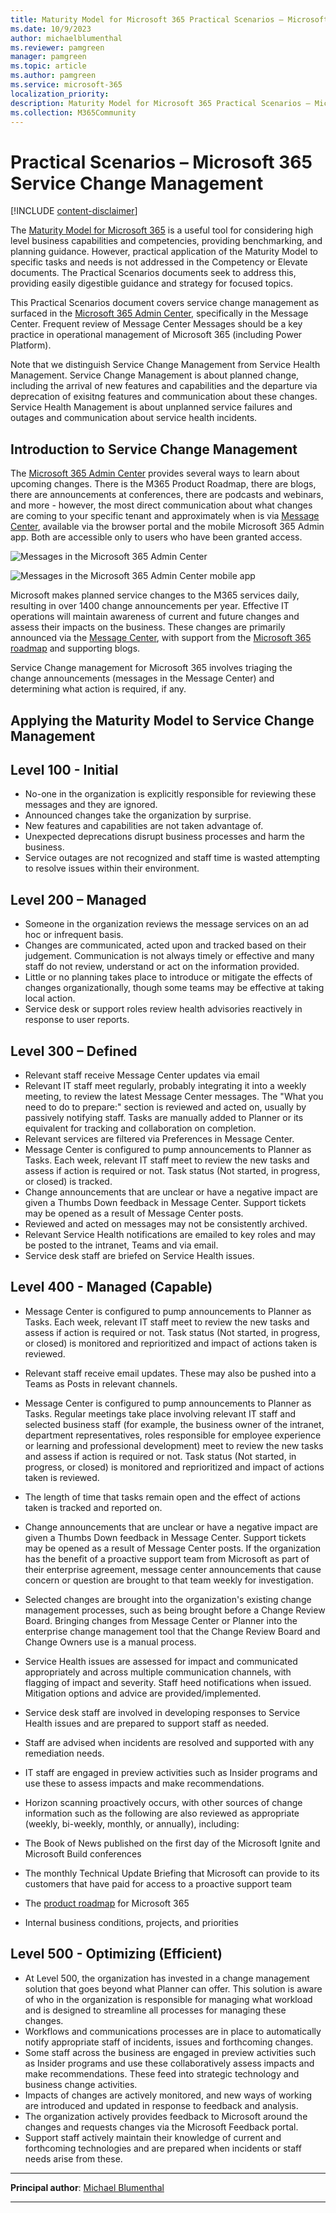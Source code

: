 ```yaml
---
title: Maturity Model for Microsoft 365 Practical Scenarios – Microsoft 365 Service Change Management
ms.date: 10/9/2023
author: michaelblumenthal
ms.reviewer: pamgreen
manager: pamgreen
ms.topic: article
ms.author: pamgreen
ms.service: microsoft-365
localization_priority:
description: Maturity Model for Microsoft 365 Practical Scenarios – Microsoft 365 Service Change Management
ms.collection: M365Community
---
```


# Practical Scenarios – Microsoft 365 Service Change Management

[!INCLUDE [content-disclaimer](includes/content-disclaimer.md)]

The [Maturity Model for Microsoft 365](microsoft365-maturity-model--intro.md) is a useful tool for considering high level business capabilities and competencies, providing benchmarking, and planning guidance. However, practical application of the Maturity Model to specific tasks and needs is not addressed in the Competency or Elevate documents. The Practical Scenarios documents seek to address this, providing easily digestible guidance and strategy for focused topics.

This Practical Scenarios document covers service change management as surfaced in the [Microsoft 365 Admin Center](https://admin.cloud.microsoft/?source=applauncher#/homepage), specifically in the Message Center. Frequent review of Message Center Messages should be a key practice in operational management of Microsoft 365 (including Power Platform).

Note that we distinguish Service Change Management from Service Health Management.  Service Change Management is about planned change, including the arrival of new features and capabilities and the departure via deprecation of exisitng features and communication about these changes. Service Health Management is about unplanned service failures and outages and communication about service health incidents.

## Introduction to Service Change Management

The [Microsoft 365 Admin Center](https://admin.cloud.microsoft/#/homepage) provides several ways to learn about upcoming changes.  There is the M365 Product Roadmap, there are blogs, there are announcements at conferences, there are podcasts and webinars, and more - however, the most direct communication about what changes are coming to your specific tenant and approximately when is via [Message Center](https://admin.cloud.microsoft/?source=applauncher#/MessageCenter), available via the browser portal and the mobile Microsoft 365 Admin app. Both are accessible only to users who have been granted access. 

![Messages in the Microsoft 365 Admin Center](media/maturity-model-microsoft365-servicing-microsoft365-service-change-management\advisories.jpg)

![Messages in the Microsoft 365 Admin Center mobile app](media/maturity-model-microsoft365-servicing-microsoft365-service-change-management\advisories-mobile.jpg)

Microsoft makes planned service changes to the M365 services daily, resulting in over 1400 change announcements per year. Effective IT operations will maintain awareness of current and future changes and assess their impacts on the business. These changes are primarily announced via the [Message Center](https://admin.cloud.microsoft/?source=applauncher#/MessageCenter), with support from the [Microsoft 365 roadmap](https://www.microsoft.com/microsoft-365/roadmap) and supporting blogs.

Service Change management for Microsoft 365 involves triaging the change announcements (messages in the Message Center) and determining what action is required, if any.

## Applying the Maturity Model to Service Change Management

## Level 100 - Initial

- No-one in the organization is explicitly responsible for reviewing these messages and they are ignored.
- Announced changes take the organization by surprise.
- New features and capabilities are not taken advantage of.
- Unexpected deprecations disrupt business processes and harm the business.
- Service outages are not recognized and staff time is wasted attempting to resolve issues within their environment.

## Level 200 – Managed

- Someone in the organization reviews the message services on an ad hoc or infrequent basis.
- Changes are communicated, acted upon and tracked based on their judgement. Communication is not always timely or effective and many staff do not review, understand or act on the information provided.
- Little or no planning takes place to introduce or mitigate the effects of changes organizationally, though some teams may be effective at taking local action.
- Service desk or support roles review health advisories reactively in response to user reports.

## Level 300 – Defined

- Relevant staff receive Message Center updates via email
- Relevant IT staff meet regularly, probably integrating it into a weekly meeting, to review the latest Message Center messages. The "What you need to do to prepare:" section is reviewed and acted on, usually by passively notifying staff. Tasks are manually added to Planner or its equivalent for tracking and collaboration on completion.
- Relevant services are filtered via Preferences in Message Center.
- Message Center is configured to pump announcements to Planner as Tasks. Each week, relevant IT staff meet to review the new tasks and assess if action is required or not. Task status (Not started, in progress, or closed) is tracked.
- Change announcements that are unclear or have a negative impact are given a Thumbs Down feedback in Message Center. Support tickets may be opened as a result of Message Center posts.
- Reviewed and acted on messages may not be consistently archived.
- Relevant Service Health notifications are emailed to key roles and may be posted to the intranet, Teams and via email.
- Service desk staff are briefed on Service Health issues.

## Level 400 - Managed (Capable)

- Message Center is configured to pump announcements to Planner as Tasks. Each week, relevant IT staff meet to review the new tasks and assess if action is required or not. Task status (Not started, in progress, or closed) is monitored and reprioritized and impact of actions taken is reviewed.
- Relevant staff receive email updates. These may also be pushed into a Teams as Posts in relevant channels.
- Message Center is configured to pump announcements to Planner as Tasks. Regular meetings take place involving relevant IT staff and selected business staff (for example, the business owner of the intranet, department representatives, roles responsible for employee experience or learning and professional development) meet to review the new tasks and assess if action is required or not. Task status (Not started, in progress, or closed) is monitored and reprioritized and impact of actions taken is reviewed.
- The length of time that tasks remain open and the effect of actions taken is tracked and reported on.
- Change announcements that are unclear or have a negative impact are given a Thumbs Down feedback in Message Center. Support tickets may be opened as a result of Message Center posts. If the organization has the benefit of a proactive support team from Microsoft as part of their enterprise agreement, message center announcements that cause concern or question are brought to that team weekly for investigation.
- Selected changes are brought into the organization's existing change management processes, such as being brought before a Change Review Board. Bringing changes from Message Center or Planner into the enterprise change management tool that the Change Review Board and Change Owners use is a manual process.
- Service Health issues are assessed for impact and communicated appropriately and across multiple communication channels, with flagging of impact and severity. Staff heed notifications when issued. Mitigation options and advice are provided/implemented.
- Service desk staff are involved in developing responses to Service Health issues and are prepared to support staff as needed.
- Staff are advised when incidents are resolved and supported with any remediation needs.
- IT staff are engaged in preview activities such as Insider programs and use these to assess impacts and make recommendations.
- Horizon scanning proactively occurs, with other sources of change information such as the following are also reviewed as appropriate (weekly, bi-weekly, monthly, or annually), including:

- The Book of News published on the first day of the Microsoft Ignite and Microsoft Build conferences
- The monthly Technical Update Briefing that Microsoft can provide to its customers that have paid for access to a proactive support team
- The [product roadmap](https://www.microsoft.com/microsoft-365/roadmap) for Microsoft 365
- Internal business conditions, projects, and priorities

## Level 500 - Optimizing (Efficient)

- At Level 500, the organization has invested in a change management solution that goes beyond what Planner can offer. This solution is aware of who in the organization is responsible for managing what workload and is designed to streamline all processes for managing these changes.
- Workflows and communications processes are in place to automatically notify appropriate staff of incidents, issues and forthcoming changes.
- Some staff across the business are engaged in preview activities such as Insider programs and use these collaboratively assess impacts and make recommendations. These feed into strategic technology and business change activities.
- Impacts of changes are actively monitored, and new ways of working are introduced and updated in response to feedback and analysis.
- The organization actively provides feedback to Microsoft around the changes and requests changes via the Microsoft Feedback portal.
- Support staff actively maintain their knowledge of current and forthcoming technologies and are prepared when incidents or staff needs arise from these.

---

**Principal author**: [Michael Blumenthal](https://www.linkedin.com/in/michaelbblumenthal/)

---
